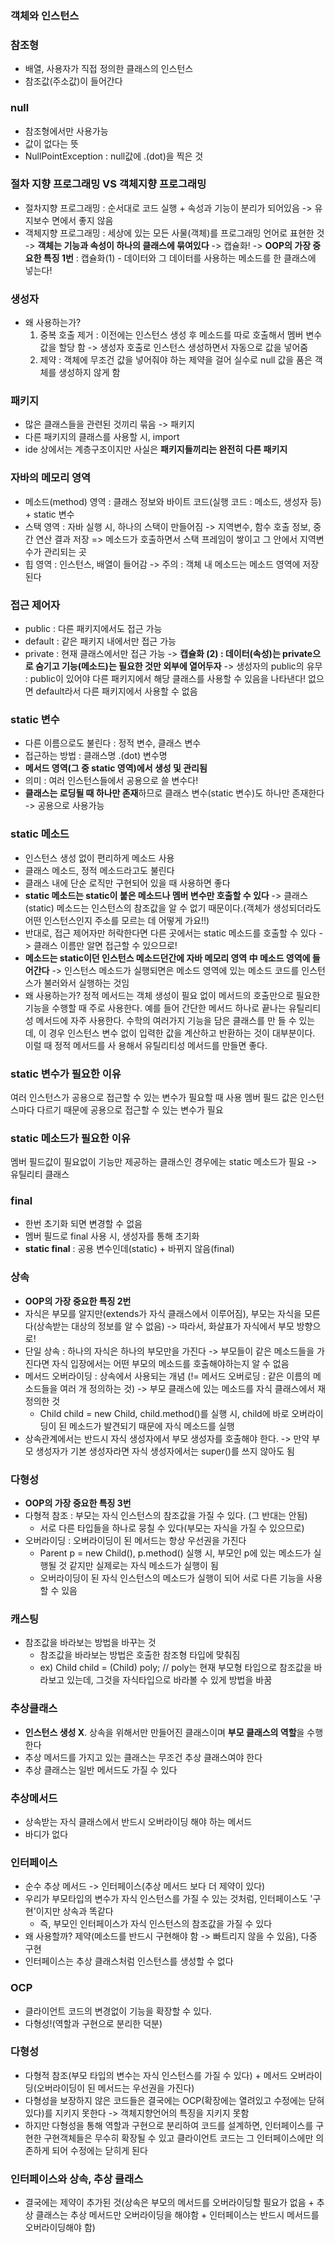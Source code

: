 ### 객체와 인스턴스


### 참조형
- 배열, 사용자가 직접 정의한 클래스의 인스턴스
- 참조값(주소값)이 들어간다

### null
- 참조형에서만 사용가능
- 값이 없다는 뜻
- NullPointException : null값에 .(dot)을 찍은 것 

### 절차 지향 프로그래밍 VS 객체지향 프로그래밍
- 절차지향 프로그래밍 : 순서대로 코드 실행 + 속성과 기능이 분리가 되어있음 -> 유지보수 면에서 좋지 않음
- 객체지향 프로그래밍 : 세상에 있는 모든 사물(객체)를 프로그래밍 언어로 표현한 것 -> **객체는 기능과 속성이 하나의 클래스에 묶여있다** -> 캡슐화!
  -> **OOP의 가장 중요한 특징 1번** : 캡슐화(1) - 데이터와 그 데이터를 사용하는 메소드를 한 클래스에 넣는다!
  
### 생성자 
- 왜 사용하는가?
  1) 중복 호출 제거 : 이전에는 인스턴스 생성 후 메소드를 따로 호출해서 멤버 변수 값을 할당 함 -> 생성자 호출로 인스턴스 생성하면서 자동으로 값을 넣어줌
  2) 제약 : 객체에 무조건 값을 넣어줘야 하는 제약을 걸어 실수로 null 값을 품은 객체를 생성하지 않게 함
 

### 패키지
- 많은 클래스들을 관련된 것끼리 묶음 -> 패키지
- 다른 패키지의 클래스를 사용할 시, import
- ide 상에서는 계층구조이지만 사실은 **패키지들끼리는 완전히 다른 패키지**


### 자바의 메모리 영역
- 메소드(method) 영역 : 클래스 정보와 바이트 코드(실행 코드 : 메소드, 생성자 등) + static 변수 
- 스택 영역 : 자바 실행 시, 하나의 스택이 만들어짐 -> 지역변수, 함수 호출 정보, 중간 연산 결과 저장 => 메소드가 호출하면서 스택 프레임이 쌓이고 그 안에서 지역변수가 관리되는 곳
- 힙 영역 : 인스턴스, 배열이 들어감
  -> 주의 : 객체 내 메소드는 메소드 영역에 저장된다 
### 접근 제어자
- public : 다른 패키지에서도 접근 가능
- default : 같은 패키지 내에서만 접근 가능
- private : 현재 클래스에서만 접근 가능 
  -> **캡슐화 (2) : 데이터(속성)는 private으로 숨기고 기능(메소드)는 필요한 것만 외부에 열어두자**
  -> 생성자의 public의 유무 : public이 있어야 다른 패키지에서 해당 클래스를 사용할 수 있음을 나타낸다! 없으면 default라서 다른 패키지에서 사용할 수 없음


### static 변수
- 다른 이름으로도 불린다 : 정적 변수, 클래스 변수
- 접근하는 방법 : 클래스명 .(dot) 변수명
- **메서드 영역(그 중 static 영역)에서 생성 및 관리됨**
- 의미 : 여러 인스턴스들에서 공용으로 쓸 변수다!
- **클래스는 로딩될 때 하나만 존재**하므로 클래스 변수(static 변수)도 하나만 존재한다 -> 공용으로 사용가능


### static 메소드
- 인스턴스 생성 없이 편리하게 메소드 사용
- 클래스 메소드, 정적 메소드라고도 불린다
- 클래스 내에 단순 로직만 구현되어 있을 때 사용하면 좋다
- **static 메소드는 static이 붙은 메소드나 멤버 변수만 호출할 수 있다** -> 클래스(static) 메소드는 인스턴스의 참조값을 알 수 없기 때문이다.(객체가 생성되더라도 어떤 인스턴스인지 주소를 모르는 데 어떻게 가요!!)  
- 반대로, 접근 제어자만 허락한다면 다른 곳에서는 static 메소드를 호출할 수 있다 -> 클래스 이름만 알면 접근할 수 있으므로!
- **메소드는 static이던 인스턴스 메소드던간에 자바 메모리 영역 中 메소드 영역에 들어간다** -> 인스턴스 메소드가 실행되면은 메소드 영역에 있는 메소드 코드를 인스턴스가 불러와서 실행하는 것임 
- 왜 사용하는가? 정적 메서드는 객체 생성이 필요 없이 메서드의 호출만으로 필요한 기능을 수행할 때 주로 사용한다.
예를 들어 간단한 메서드 하나로 끝나는 유틸리티성 메서드에 자주 사용한다. 수학의 여러가지 기능을 담은 클래스를 만
들 수 있는데, 이 경우 인스턴스 변수 없이 입력한 값을 계산하고 반환하는 것이 대부분이다. 이럴 때 정적 메서드를 사
용해서 유틸리티성 메서드를 만들면 좋다.

### static 변수가 필요한 이유 
여러 인스턴스가 공용으로 접근할 수 있는 변수가 필요할 때 사용
멤버 필드 값은 인스턴스마다 다르기 때문에 공용으로 접근할 수 있는 변수가 필요 

### static 메소드가 필요한 이유
멤버 필드값이 필요없이 기능만 제공하는 클래스인 경우에는 static 메소드가 필요 -> 유틸리티 클래스 


### final
- 한번 초기화 되면 변경할 수 없음
- 멤버 필드로 final 사용 시, 생성자를 통해 초기화
- **static final** : 공용 변수인데(static) + 바뀌지 않음(final)


### 상속
- **OOP의 가장 중요한 특징 2번**
- 자식은 부모를 알지만(extends가 자식 클래스에서 이루어짐), 부모는 자식을 모른다(상속받는 대상의 정보를 알 수 없음) -> 따라서, 화살표가 자식에서 부모 방향으로!
- 단일 상속 : 하나의 자식은 하나의 부모만을 가진다 -> 부모들이 같은 메소드들을 가진다면 자식 입장에서는 어떤 부모의 메소드를 호출해야하는지 알 수 없음
- 메서드 오버라이딩 : 상속에서 사용되는 개념 (!= 메서드 오버로딩 : 같은 이름의 메소드들을 여러 개 정의하는 것) -> 부모 클래스에 있는 메소드를 자식 클래스에서 재정의한 것
  - Child child = new Child, child.method()를 실행 시, child에 바로 오버라이딩이 된 메소드가 발견되기 때문에 자식 메소드를 실행 
- 상속관계에서는 반드시 자식 생성자에서 부모 생성자를 호출해야 한다. -> 만약 부모 생성자가 기본 생성자라면 자식 생성자에서는 super()를 쓰지 않아도 됨 


### 다형성
- **OOP의 가장 중요한 특징 3번**
- 다형적 참조 : 부모는 자식 인스턴스의 참조값을 가질 수 있다. (그 반대는 안됨)
  - 서로 다른 타입들을 하나로 뭉칠 수 있다(부모는 자식을 가질 수 있으므로) 
- 오버라이딩 : 오버라이딩이 된 메서드는 항상 우선권을 가진다
  - Parent p = new Child(), p.method() 실행 시, 부모인 p에 있는 메소드가 실행될 것 같지만 실제로는 자식 메소드가 실행이 됨 
  - 오버라이딩이 된 자식 인스턴스의 메소드가 실행이 되어 서로 다른 기능을 사용할 수 있음 

### 캐스팅
- 참조값을 바라보는 방법을 바꾸는 것
  - 참조값을 바라보는 방법은 호출한 참조형 타입에 맞춰짐
  - ex) Child child = (Child) poly; // poly는 현재 부모형 타입으로 참조값을 바라보고 있는데, 그것을 자식타입으로 바라볼 수 있게 방법을 바꿈

### 추상클래스
- **인스턴스 생성 X**. 상속을 위해서만 만들어진 클래스이며 **부모 클래스의 역할**을 수행한다
- 추상 메서드를 가지고 있는 클래스는 무조건 추상 클래스여야 한다
- 추상 클래스는 일반 메서드도 가질 수 있다

### 추상메서드
- 상속받는 자식 클래스에서 반드시 오버라이딩 해야 하는 메서드
- 바디가 없다

### 인터페이스
- 순수 추상 메서드 -> 인터페이스(추상 메서드 보다 더 제약이 있다)
- 우리가 부모타입의 변수가 자식 인스턴스를 가질 수 있는 것처럼, 인터페이스도 '구현'이지만 상속과 똑같다
  - 즉, 부모인 인터페이스가 자식 인스턴스의 참조값을 가질 수 있다
- 왜 사용할까? 제약(메소드를 반드시 구현해야 함 -> 빠트리지 않을 수 있음), 다중 구현
- 인터페이스는 추상 클래스처럼 인스턴스를 생성할 수 없다


### OCP
- 클라이언트 코드의 변경없이 기능을 확장할 수 있다.
- 다형성!(역할과 구현으로 분리한 덕분)

### 다형성
- 다형적 참조(부모 타입의 변수는 자식 인스턴스를 가질 수 있다) + 메서드 오버라이딩(오버라이딩이 된 메서드는 우선권을 가진다)
- 다형성을 보장하지 않은 코드들은 결국에는 OCP(확장에는 열려있고 수정에는 닫혀있다)를 지키지 못한다 -> 객체지향언어의 특징을 지키지 못함 
- 하지만 다형성을 통해 역할과 구현으로 분리하여 코드를 설계하면, 인터페이스를 구현한 구현객체들은 무수히 확장될 수 있고 클라이언트 코드는 그 인터페이스에만 의존하게 되어 수정에는 닫히게 된다

### 인터페이스와 상속, 추상 클래스
- 결국에는 제약이 추가된 것(상속은 부모의 메서드를 오버라이딩할 필요가 없음 + 추상 클래스는 추상 메서드만 오버라이딩을 해야함 + 인터페이스는 반드시 메서드를 오버라이딩해야 함)

